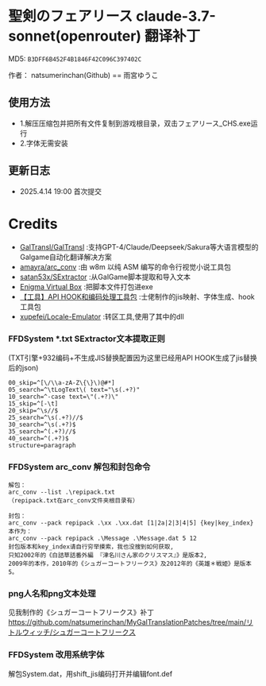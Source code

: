 # 聖剣のフェアリース claude-3.7-sonnet(openrouter) 翻译补丁

MD5: `B3DFF6B452F4B1846F42C096C397402C`

作者： natsumerinchan(Github) == 雨宮ゆうこ

## 使用方法
- 1.解压压缩包并把所有文件复制到游戏根目录，双击フェアリース_CHS.exe运行
- 2.字体无需安装

## 更新日志
- 2025.4.14 19:00 首次提交

# Credits

- [GalTransl/GalTransl](https://github.com/GalTransl/GalTransl.git) :支持GPT-4/Claude/Deepseek/Sakura等大语言模型的Galgame自动化翻译解决方案
- [amayra/arc_conv](https://github.com/amayra/arc_conv.git) :由 w8m 以纯 ASM 编写的命令行视觉小说工具包
- [satan53x/SExtractor](https://github.com/satan53x/SExtractor.git) :从GalGame脚本提取和导入文本
- [Enigma Virtual Box](https://enigmaprotector.com/assets/files/enigmavb.exe) :把脚本文件打包进exe
- [【工具】API HOOK和编码处理工具包](https://www.ai2.moe/topic/29225-【工具】api-hook和编码处理工具包) :士佬制作的jis映射、字体生成、hook工具包
- [xupefei/Locale-Emulator](https://github.com/xupefei/Locale-Emulator.git) :转区工具,使用了其中的dll

### FFDSystem *.txt SExtractor文本提取正则

(TXT引擎+932编码+不生成JIS替换配置因为这里已经用API HOOK生成了jis替换后的json)

```
00_skip=^[\/\\a-zA-Z\{\}\)@#*]
05_search=^\tLogText\( text="\s(.+?)"
10_search=^-case text=\"(.+?)\"
15_skip=^[-\t]
20_skip=^\s//$
25_search=^\s(.+?)//$
30_search=^\s(.+?)$
35_search=^(.+?)//$
40_search=^(.+?)$
structure=paragraph
```

### FFDSystem arc_conv 解包和封包命令

```
解包：
arc_conv --list .\repipack.txt
（repipack.txt在arc_conv文件夹根目录有）

封包：
arc_conv --pack repipack .\xx .\xx.dat [1|2a|2|3|4|5] {key|key_index}
本作为：
arc_conv --pack repipack .\Message .\Message.dat 5 12
封包版本和key_index请自行穷举摸索，我也没搜到如何获取,
只知2002年的《白詰草話番外編 『津名川さん家のクリスマス』》是版本2,
2009年的本作，2010年的《シュガーコートフリークス》及2012年的《英雄＊戦姫》是版本5。

```

### png人名和png文本处理
见我制作的《シュガーコートフリークス》补丁<br>
https://github.com/natsumerinchan/MyGalTranslationPatches/tree/main/リトルウィッチ/シュガーコートフリークス

### FFDSystem 改用系统字体
解包System.dat，用shift_jis编码打开并编辑font.def
